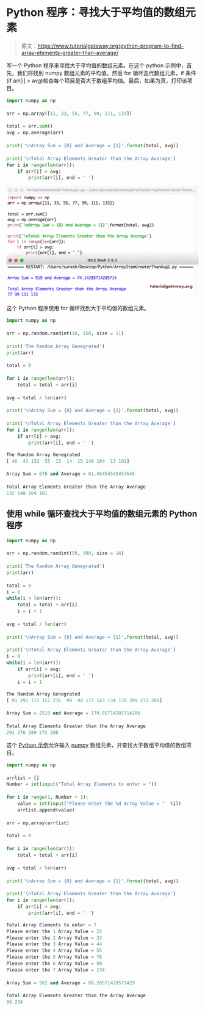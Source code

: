# Python 程序：寻找大于平均值的数组元素

> 原文：<https://www.tutorialgateway.org/python-program-to-find-array-elements-greater-than-average/>

写一个 Python 程序来寻找大于平均值的数组元素。在这个 python 示例中，首先，我们将找到 numpy 数组元素的平均值。然后 for 循环迭代数组元素，if 条件(if arr[i] > avg)检查每个项目是否大于数组平均值。最后，如果为真，打印该项目。

```py
import numpy as np

arr = np.array([11, 33, 55, 77, 99, 111, 133])

total = arr.sum()
avg = np.average(arr)

print('\nArray Sum = {0} and Average = {1}'.format(total, avg))

print('\nTotal Array Elements Greater than the Array Average')
for i in range(len(arr)):
    if arr[i] > avg:
        print(arr[i], end = ' ')
```

![Python Program to Find Array Elements Greater Than Average](img/ca081bda485914a0cbc13ed8b9ced944.png)

这个 Python 程序使用 for 循环找到大于平均值的数组元素。

```py
import numpy as np

arr = np.random.randint(10, 150, size = 11)

print('The Random Array Genegrated')
print(arr)

total = 0

for i in range(len(arr)):
    total = total + arr[i]

avg = total / len(arr)

print('\nArray Sum = {0} and Average = {1}'.format(total, avg))

print('\nTotal Array Elements Greater than the Array Average')
for i in range(len(arr)):
    if arr[i] > avg:
        print(arr[i], end = ' ')
```

```py
The Random Array Genegrated
[ 46  43 132  55  13  14  15 140 104  13 101]

Array Sum = 676 and Average = 61.45454545454545

Total Array Elements Greater than the Array Average
132 140 104 101 
```

## 使用 while 循环查找大于平均值的数组元素的 Python 程序

```py
import numpy as np

arr = np.random.randint(50, 300, size = 14)

print('The Random Array Genegrated')
print(arr)

total = 0
i = 0
while(i < len(arr)):
    total = total + arr[i]
    i = i + 1

avg = total / len(arr)

print('\nArray Sum = {0} and Average = {1}'.format(total, avg))

print('\nTotal Array Elements Greater than the Array Average')
i = 0
while(i < len(arr)):
    if arr[i] > avg:
        print(arr[i], end = ' ')
    i = i + 1
```

```py
The Random Array Genegrated
[ 91 291 111 157 276  99  94 177 143 134 178 289 272 206]

Array Sum = 2518 and Average = 179.85714285714286

Total Array Elements Greater than the Array Average
291 276 289 272 206 
```

这个 [Python 示例](https://www.tutorialgateway.org/python-programming-examples/)允许输入 [numpy](https://www.tutorialgateway.org/python-numpy-array/) 数组元素，并查找大于数组平均值的数组项目。

```py
import numpy as np

arrlist = []
Number = int(input("Total Array Elements to enter = "))

for i in range(1, Number + 1):
    value = int(input("Please enter the %d Array Value = "  %i))
    arrlist.append(value)

arr = np.array(arrlist)

total = 0

for i in range(len(arr)):
    total = total + arr[i]

avg = total / len(arr)

print('\nArray Sum = {0} and Average = {1}'.format(total, avg))

print('\nTotal Array Elements Greater than the Array Average')
for i in range(len(arr)):
    if arr[i] > avg:
        print(arr[i], end = ' ')
```

```py
Total Array Elements to enter = 7
Please enter the 1 Array Value = 22
Please enter the 2 Array Value = 33
Please enter the 3 Array Value = 44
Please enter the 4 Array Value = 55
Please enter the 5 Array Value = 76
Please enter the 6 Array Value = 98
Please enter the 7 Array Value = 234

Array Sum = 562 and Average = 80.28571428571429

Total Array Elements Greater than the Array Average
98 234 
```